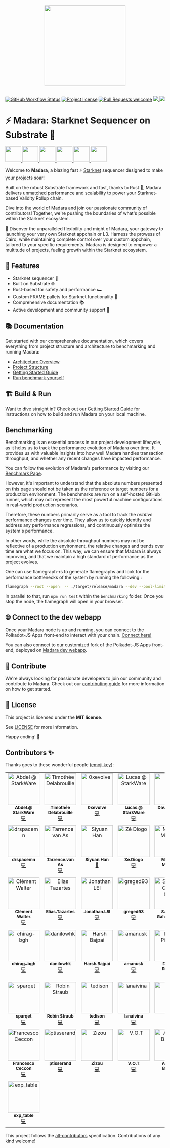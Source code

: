 <!-- prettier-ignore-start -->
<!-- markdownlint-disable -->
<div align="center">
  <img src="docs/images/madara-no-bg.png" height="256">
</div>

<div align="center">
<br />
<!-- markdownlint-restore -->
<!-- prettier-ignore-end -->

[![GitHub Workflow Status](https://github.com/keep-starknet-strange/madara/actions/workflows/test.yml/badge.svg)](https://github.com/keep-starknet-strange/madara/actions/workflows/test.yml)
[![Project license](https://img.shields.io/github/license/keep-starknet-strange/madara.svg?style=flat-square)](LICENSE)
[![Pull Requests welcome](https://img.shields.io/badge/PRs-welcome-ff69b4.svg?style=flat-square)](https://github.com/keep-starknet-strange/madara/issues?q=is%3Aissue+is%3Aopen+label%3A%22help+wanted%22)
<a href="https://twitter.com/MadaraStarknet">
<img src="https://img.shields.io/twitter/follow/MadaraStarknet?style=social"/>
</a>
<a href="https://github.com/keep-starknet-strange/madara">
<img src="https://img.shields.io/github/stars/keep-starknet-strange/madara?style=social"/>
</a>
</div>

# ⚡ Madara: Starknet Sequencer on Substrate 🦀

<a href="https://docs.madara.wtf/">
<img src="https://img.shields.io/badge/Documentation-Website-yellow"
 height="50" />
</a>

<a href="https://www.youtube.com/playlist?list=PL1yL2_t7cTuJtzmMQWk4UZkmMpdNF-quN">
<img src="https://img.shields.io/badge/Community%20calls-Youtube-red?logo=youtube"
 height="50" />
</a>

<a href="https://github.com/keep-starknet-strange/madara/blob/main/docs/contributor-starter-pack.md">
<img src="https://img.shields.io/badge/Contributor%20starter%20pack-Doc-green?logo=github"
 height="50" />
</a>

<a href="https://github.com/keep-starknet-strange/madara/blob/main/docs/madara-coding-principles.md">
<img src="https://img.shields.io/badge/Coding%20principles-Doc-green?logo=github"
 height="50" />
</a>

<a href="https://keep-starknet-strange.github.io/madara/pallet_starknet/index.html">
<img src="https://img.shields.io/badge/Rust%20doc-%F0%9F%A6%80-pink?logo=rust"
 height="50" />
</a>

<a href="https://keep-starknet-strange.github.io/madara/dev/bench/">
<img src="https://img.shields.io/badge/Benchmark-Performance-blue?logo=github-actions"
 height="50" />
</a>

Welcome to **Madara**, a blazing fast ⚡ [Starknet](https://www.starknet.io/) sequencer
 designed to make your projects soar!

Built on the robust Substrate framework and fast, thanks to Rust 🦀,
Madara delivers unmatched performance and scalability to power
 your Starknet-based Validity Rollup chain.

Dive into the world of Madara and join our passionate community of contributors!
Together, we're pushing the boundaries of what's possible within the Starknet ecosystem.

🚀 Discover the unparalleled flexibility and might of Madara,
your gateway to launching your very own Starknet appchain or L3.
Harness the prowess of Cairo, while maintaining complete control
over your custom appchain, tailored to your specific requirements.
Madara is designed to empower a multitude of projects, fueling
growth within the Starknet ecosystem.

## 🌟 Features

- Starknet sequencer 🐺
- Built on Substrate 🌐
- Rust-based for safety and performance 🏎️
- Custom FRAME pallets for Starknet functionality 🔧
- Comprehensive documentation 📚
- Active development and community support 🤝

## 📚 Documentation

Get started with our comprehensive documentation, which covers everything from
project structure and architecture to benchmarking and running Madara:

- [Architecture Overview](./docs/architecture.md)
- [Project Structure](./docs/project-structure.md)
- [Getting Started Guide](./docs/getting-started.md)
- [Run benchmark yourself](./benchmarking/README.md)

## 🏗️ Build & Run

Want to dive straight in? Check out our
[Getting Started Guide](./docs/getting-started.md) for instructions on how to
build and run Madara on your local machine.

## Benchmarking

Benchmarking is an essential process in our project development lifecycle,
as it helps us to track the performance evolution of Madara over time.
It provides us with valuable insights into how well Madara handles transaction throughput,
 and whether any recent changes have impacted performance.

You can follow the evolution of Madara's performance by visiting our [Benchmark Page](https://keep-starknet-strange.github.io/madara/dev/bench/).

However, it's important to understand that the absolute numbers presented
on this page should not be taken as the reference or target numbers
for a production environment.
The benchmarks are run on a self-hosted GitHub runner,
 which may not represent the most powerful machine configurations in real-world
 production scenarios.

Therefore, these numbers primarily serve as a tool to track
the _relative_ performance changes over time.
They allow us to quickly identify and address any performance regressions,
and continuously optimize the system's performance.

In other words, while the absolute throughput numbers may not be reflective of
 a production environment, the relative changes and trends over time
 are what we focus on. This way, we can ensure that Madara is always improving,
 and that we maintain a high standard of performance as the project evolves.

One can use flamegraph-rs to generate flamegraphs and look for
the performance bottlenecks of the system by running the following :

  ```bash
  flamegraph --root --open  -- ./target/release/madara --dev --pool-limit=100000 --pool-kbytes=500000 --rpc-methods=unsafe --rpc-cors=all --in-peers=0 --out-peers=1 --no-telemetry
  ```

In parallel to that, run `npm run test` within the `benchmarking` folder.
Once you stop the node, the flamegraph will open in your browser.

## 🌐 Connect to the dev webapp

Once your Madara node is up and running, you can connect to the Polkadot-JS Apps
front-end to interact with your chain.
[Connect here!](https://polkadot.js.org/apps/#/explorer?rpc=ws://localhost:9944)

You can also connect to our customized fork of the Polkadot-JS Apps front-end,
 deployed on [Madara dev webapp](https://starknet-madara.netlify.app/#/explorer).

## 🤝 Contribute

We're always looking for passionate developers to join our community and
contribute to Madara. Check out our [contributing guide](./docs/CONTRIBUTING.md)
for more information on how to get started.

## 📖 License

This project is licensed under the **MIT license**.

See [LICENSE](LICENSE) for more information.

Happy coding! 🎉

## Contributors ✨

Thanks goes to these wonderful people
([emoji key](https://allcontributors.org/docs/en/emoji-key)):

<!-- ALL-CONTRIBUTORS-LIST:START - Do not remove or modify this section -->
<!-- prettier-ignore-start -->
<!-- markdownlint-disable -->
<table>
  <tbody>
    <tr>
      <td align="center" valign="top" width="14.28%"><a href="https://github.com/abdelhamidbakhta"><img src="https://avatars.githubusercontent.com/u/45264458?v=4?s=100" width="100px;" alt="Abdel @ StarkWare "/><br /><sub><b>Abdel @ StarkWare </b></sub></a><br /><a href="https://github.com/keep-starknet-strange/madara/commits?author=abdelhamidbakhta" title="Code">💻</a></td>
      <td align="center" valign="top" width="14.28%"><a href="https://github.com/tdelabro"><img src="https://avatars.githubusercontent.com/u/34384633?v=4?s=100" width="100px;" alt="Timothée Delabrouille"/><br /><sub><b>Timothée Delabrouille</b></sub></a><br /><a href="https://github.com/keep-starknet-strange/madara/commits?author=tdelabro" title="Code">💻</a></td>
      <td align="center" valign="top" width="14.28%"><a href="https://github.com/EvolveArt"><img src="https://avatars.githubusercontent.com/u/12902455?v=4?s=100" width="100px;" alt="0xevolve"/><br /><sub><b>0xevolve</b></sub></a><br /><a href="https://github.com/keep-starknet-strange/madara/commits?author=EvolveArt" title="Code">💻</a></td>
      <td align="center" valign="top" width="14.28%"><a href="https://github.com/LucasLvy"><img src="https://avatars.githubusercontent.com/u/70894690?v=4?s=100" width="100px;" alt="Lucas @ StarkWare"/><br /><sub><b>Lucas @ StarkWare</b></sub></a><br /><a href="https://github.com/keep-starknet-strange/madara/commits?author=LucasLvy" title="Code">💻</a></td>
      <td align="center" valign="top" width="14.28%"><a href="https://github.com/DavideSilva"><img src="https://avatars.githubusercontent.com/u/2940022?v=4?s=100" width="100px;" alt="Davide Silva"/><br /><sub><b>Davide Silva</b></sub></a><br /><a href="https://github.com/keep-starknet-strange/madara/commits?author=DavideSilva" title="Code">💻</a></td>
      <td align="center" valign="top" width="14.28%"><a href="https://www.finiam.com/"><img src="https://avatars.githubusercontent.com/u/58513848?v=4?s=100" width="100px;" alt="Finiam"/><br /><sub><b>Finiam</b></sub></a><br /><a href="https://github.com/keep-starknet-strange/madara/commits?author=finiam" title="Code">💻</a></td>
      <td align="center" valign="top" width="14.28%"><a href="https://github.com/ZePedroResende"><img src="https://avatars.githubusercontent.com/u/17102689?v=4?s=100" width="100px;" alt="Resende"/><br /><sub><b>Resende</b></sub></a><br /><a href="https://github.com/keep-starknet-strange/madara/commits?author=ZePedroResende" title="Code">💻</a></td>
    </tr>
    <tr>
      <td align="center" valign="top" width="14.28%"><a href="https://github.com/drspacemn"><img src="https://avatars.githubusercontent.com/u/16685321?v=4?s=100" width="100px;" alt="drspacemn"/><br /><sub><b>drspacemn</b></sub></a><br /><a href="https://github.com/keep-starknet-strange/madara/commits?author=drspacemn" title="Code">💻</a></td>
      <td align="center" valign="top" width="14.28%"><a href="https://github.com/tarrencev"><img src="https://avatars.githubusercontent.com/u/4740651?v=4?s=100" width="100px;" alt="Tarrence van As"/><br /><sub><b>Tarrence van As</b></sub></a><br /><a href="https://github.com/keep-starknet-strange/madara/commits?author=tarrencev" title="Code">💻</a></td>
      <td align="center" valign="top" width="14.28%"><a href="https://home.cse.ust.hk/~shanaj/"><img src="https://avatars.githubusercontent.com/u/47173566?v=4?s=100" width="100px;" alt="Siyuan Han"/><br /><sub><b>Siyuan Han</b></sub></a><br /><a href="https://github.com/keep-starknet-strange/madara/commits?author=hsyodyssey" title="Documentation">📖</a></td>
      <td align="center" valign="top" width="14.28%"><a href="https://zediogoviana.github.io/"><img src="https://avatars.githubusercontent.com/u/25623039?v=4?s=100" width="100px;" alt="Zé Diogo"/><br /><sub><b>Zé Diogo</b></sub></a><br /><a href="https://github.com/keep-starknet-strange/madara/commits?author=zediogoviana" title="Code">💻</a></td>
      <td align="center" valign="top" width="14.28%"><a href="https://github.com/Matth26"><img src="https://avatars.githubusercontent.com/u/9798638?v=4?s=100" width="100px;" alt="Matthias Monnier"/><br /><sub><b>Matthias Monnier</b></sub></a><br /><a href="https://github.com/keep-starknet-strange/madara/commits?author=Matth26" title="Code">💻</a></td>
      <td align="center" valign="top" width="14.28%"><a href="https://github.com/glihm"><img src="https://avatars.githubusercontent.com/u/7962849?v=4?s=100" width="100px;" alt="glihm"/><br /><sub><b>glihm</b></sub></a><br /><a href="https://github.com/keep-starknet-strange/madara/commits?author=glihm" title="Code">💻</a></td>
      <td align="center" valign="top" width="14.28%"><a href="https://github.com/0xEniotna"><img src="https://avatars.githubusercontent.com/u/101047205?v=4?s=100" width="100px;" alt="Antoine"/><br /><sub><b>Antoine</b></sub></a><br /><a href="https://github.com/keep-starknet-strange/madara/commits?author=0xEniotna" title="Code">💻</a></td>
    </tr>
    <tr>
      <td align="center" valign="top" width="14.28%"><a href="https://www.linkedin.com/in/clementwalter/"><img src="https://avatars.githubusercontent.com/u/18620296?v=4?s=100" width="100px;" alt="Clément Walter"/><br /><sub><b>Clément Walter</b></sub></a><br /><a href="https://github.com/keep-starknet-strange/madara/commits?author=ClementWalter" title="Code">💻</a></td>
      <td align="center" valign="top" width="14.28%"><a href="https://github.com/Eikix"><img src="https://avatars.githubusercontent.com/u/66871571?v=4?s=100" width="100px;" alt="Elias Tazartes"/><br /><sub><b>Elias Tazartes</b></sub></a><br /><a href="https://github.com/keep-starknet-strange/madara/commits?author=Eikix" title="Code">💻</a></td>
      <td align="center" valign="top" width="14.28%"><a href="https://github.com/xJonathanLEI"><img src="https://avatars.githubusercontent.com/u/19556359?v=4?s=100" width="100px;" alt="Jonathan LEI"/><br /><sub><b>Jonathan LEI</b></sub></a><br /><a href="https://github.com/keep-starknet-strange/madara/commits?author=xJonathanLEI" title="Code">💻</a></td>
      <td align="center" valign="top" width="14.28%"><a href="https://github.com/greged93"><img src="https://avatars.githubusercontent.com/u/82421016?v=4?s=100" width="100px;" alt="greged93"/><br /><sub><b>greged93</b></sub></a><br /><a href="https://github.com/keep-starknet-strange/madara/commits?author=greged93" title="Code">💻</a></td>
      <td align="center" valign="top" width="14.28%"><a href="https://github.com/dubzn"><img src="https://avatars.githubusercontent.com/u/58611754?v=4?s=100" width="100px;" alt="Santiago Galván (Dub)"/><br /><sub><b>Santiago Galván (Dub)</b></sub></a><br /><a href="https://github.com/keep-starknet-strange/madara/commits?author=dubzn" title="Code">💻</a></td>
      <td align="center" valign="top" width="14.28%"><a href="https://github.com/ftupas"><img src="https://avatars.githubusercontent.com/u/35031356?v=4?s=100" width="100px;" alt="ftupas"/><br /><sub><b>ftupas</b></sub></a><br /><a href="https://github.com/keep-starknet-strange/madara/commits?author=ftupas" title="Code">💻</a></td>
      <td align="center" valign="top" width="14.28%"><a href="https://github.com/phklive"><img src="https://avatars.githubusercontent.com/u/42912740?v=4?s=100" width="100px;" alt="Paul-Henry Kajfasz"/><br /><sub><b>Paul-Henry Kajfasz</b></sub></a><br /><a href="https://github.com/keep-starknet-strange/madara/commits?author=phklive" title="Code">💻</a></td>
    </tr>
    <tr>
      <td align="center" valign="top" width="14.28%"><a href="https://github.com/chirag-bgh"><img src="https://avatars.githubusercontent.com/u/76247491?v=4?s=100" width="100px;" alt="chirag-bgh"/><br /><sub><b>chirag-bgh</b></sub></a><br /><a href="https://github.com/keep-starknet-strange/madara/commits?author=chirag-bgh" title="Code">💻</a></td>
      <td align="center" valign="top" width="14.28%"><a href="https://github.com/danilowhk"><img src="https://avatars.githubusercontent.com/u/12735159?v=4?s=100" width="100px;" alt="danilowhk"/><br /><sub><b>danilowhk</b></sub></a><br /><a href="https://github.com/keep-starknet-strange/madara/commits?author=danilowhk" title="Code">💻</a></td>
      <td align="center" valign="top" width="14.28%"><a href="https://github.com/bajpai244"><img src="https://avatars.githubusercontent.com/u/41180869?v=4?s=100" width="100px;" alt="Harsh Bajpai"/><br /><sub><b>Harsh Bajpai</b></sub></a><br /><a href="https://github.com/keep-starknet-strange/madara/commits?author=bajpai244" title="Code">💻</a></td>
      <td align="center" valign="top" width="14.28%"><a href="https://github.com/amanusk"><img src="https://avatars.githubusercontent.com/u/7280933?v=4?s=100" width="100px;" alt="amanusk"/><br /><sub><b>amanusk</b></sub></a><br /><a href="https://github.com/keep-starknet-strange/madara/commits?author=amanusk" title="Code">💻</a></td>
      <td align="center" valign="top" width="14.28%"><a href="https://github.com/dpinones"><img src="https://avatars.githubusercontent.com/u/30808181?v=4?s=100" width="100px;" alt="Damián Piñones"/><br /><sub><b>Damián Piñones</b></sub></a><br /><a href="https://github.com/keep-starknet-strange/madara/commits?author=dpinones" title="Code">💻</a></td>
      <td align="center" valign="top" width="14.28%"><a href="https://github.com/marioiordanov"><img src="https://avatars.githubusercontent.com/u/102791638?v=4?s=100" width="100px;" alt="marioiordanov"/><br /><sub><b>marioiordanov</b></sub></a><br /><a href="https://github.com/keep-starknet-strange/madara/commits?author=marioiordanov" title="Code">💻</a></td>
      <td align="center" valign="top" width="14.28%"><a href="https://github.com/dbejarano820"><img src="https://avatars.githubusercontent.com/u/58019353?v=4?s=100" width="100px;" alt="Daniel Bejarano"/><br /><sub><b>Daniel Bejarano</b></sub></a><br /><a href="https://github.com/keep-starknet-strange/madara/commits?author=dbejarano820" title="Code">💻</a></td>
    </tr>
    <tr>
      <td align="center" valign="top" width="14.28%"><a href="https://github.com/sparqet"><img src="https://avatars.githubusercontent.com/u/37338401?v=4?s=100" width="100px;" alt="sparqet"/><br /><sub><b>sparqet</b></sub></a><br /><a href="https://github.com/keep-starknet-strange/madara/commits?author=sparqet" title="Code">💻</a></td>
      <td align="center" valign="top" width="14.28%"><a href="https://github.com/robinstraub"><img src="https://avatars.githubusercontent.com/u/17799181?v=4?s=100" width="100px;" alt="Robin Straub"/><br /><sub><b>Robin Straub</b></sub></a><br /><a href="https://github.com/keep-starknet-strange/madara/commits?author=robinstraub" title="Code">💻</a></td>
      <td align="center" valign="top" width="14.28%"><a href="https://github.com/edisontim"><img src="https://avatars.githubusercontent.com/u/76473430?v=4?s=100" width="100px;" alt="tedison"/><br /><sub><b>tedison</b></sub></a><br /><a href="https://github.com/keep-starknet-strange/madara/commits?author=edisontim" title="Code">💻</a></td>
      <td align="center" valign="top" width="14.28%"><a href="https://github.com/lana-shanghai"><img src="https://avatars.githubusercontent.com/u/31368580?v=4?s=100" width="100px;" alt="lanaivina"/><br /><sub><b>lanaivina</b></sub></a><br /><a href="https://github.com/keep-starknet-strange/madara/commits?author=lana-shanghai" title="Code">💻</a></td>
      <td align="center" valign="top" width="14.28%"><a href="https://droak.sh/"><img src="https://avatars.githubusercontent.com/u/5263301?v=4?s=100" width="100px;" alt="Oak"/><br /><sub><b>Oak</b></sub></a><br /><a href="https://github.com/keep-starknet-strange/madara/commits?author=d-roak" title="Code">💻</a></td>
      <td align="center" valign="top" width="14.28%"><a href="https://github.com/rkdud007"><img src="https://avatars.githubusercontent.com/u/76558220?v=4?s=100" width="100px;" alt="Pia"/><br /><sub><b>Pia</b></sub></a><br /><a href="https://github.com/keep-starknet-strange/madara/commits?author=rkdud007" title="Code">💻</a></td>
      <td align="center" valign="top" width="14.28%"><a href="https://github.com/apoorvsadana"><img src="https://avatars.githubusercontent.com/u/95699312?v=4?s=100" width="100px;" alt="apoorvsadana"/><br /><sub><b>apoorvsadana</b></sub></a><br /><a href="https://github.com/keep-starknet-strange/madara/commits?author=apoorvsadana" title="Code">💻</a></td>
    </tr>
    <tr>
      <td align="center" valign="top" width="14.28%"><a href="https://ceccon.me/"><img src="https://avatars.githubusercontent.com/u/282580?v=4?s=100" width="100px;" alt="Francesco Ceccon"/><br /><sub><b>Francesco Ceccon</b></sub></a><br /><a href="https://github.com/keep-starknet-strange/madara/commits?author=fracek" title="Code">💻</a></td>
      <td align="center" valign="top" width="14.28%"><a href="https://github.com/ptisserand"><img src="https://avatars.githubusercontent.com/u/544314?v=4?s=100" width="100px;" alt="ptisserand"/><br /><sub><b>ptisserand</b></sub></a><br /><a href="https://github.com/keep-starknet-strange/madara/commits?author=ptisserand" title="Code">💻</a></td>
      <td align="center" valign="top" width="14.28%"><a href="https://github.com/zizou0x"><img src="https://avatars.githubusercontent.com/u/111426680?v=4?s=100" width="100px;" alt="Zizou"/><br /><sub><b>Zizou</b></sub></a><br /><a href="https://github.com/keep-starknet-strange/madara/commits?author=zizou0x" title="Code">💻</a></td>
      <td align="center" valign="top" width="14.28%"><a href="https://github.com/makluganteng"><img src="https://avatars.githubusercontent.com/u/74396818?v=4?s=100" width="100px;" alt="V.O.T"/><br /><sub><b>V.O.T</b></sub></a><br /><a href="https://github.com/keep-starknet-strange/madara/commits?author=makluganteng" title="Code">💻</a></td>
      <td align="center" valign="top" width="14.28%"><a href="https://github.com/MdTeach"><img src="https://avatars.githubusercontent.com/u/19630321?v=4?s=100" width="100px;" alt="Abishek Bashyal"/><br /><sub><b>Abishek Bashyal</b></sub></a><br /><a href="https://github.com/keep-starknet-strange/madara/commits?author=MdTeach" title="Code">💻</a></td>
      <td align="center" valign="top" width="14.28%"><a href="https://github.com/kariy"><img src="https://avatars.githubusercontent.com/u/26515232?v=4?s=100" width="100px;" alt="Ammar Arif"/><br /><sub><b>Ammar Arif</b></sub></a><br /><a href="https://github.com/keep-starknet-strange/madara/commits?author=kariy" title="Code">💻</a></td>
      <td align="center" valign="top" width="14.28%"><a href="https://github.com/lambda-0x"><img src="https://avatars.githubusercontent.com/u/87354252?v=4?s=100" width="100px;" alt="lambda-0x"/><br /><sub><b>lambda-0x</b></sub></a><br /><a href="https://github.com/keep-starknet-strange/madara/commits?author=lambda-0x" title="Code">💻</a></td>
    </tr>
    <tr>
      <td align="center" valign="top" width="14.28%"><a href="https://github.com/exp-table"><img src="https://avatars.githubusercontent.com/u/76456212?v=4?s=100" width="100px;" alt="exp_table"/><br /><sub><b>exp_table</b></sub></a><br /><a href="https://github.com/keep-starknet-strange/madara/commits?author=exp-table" title="Code">💻</a></td>
    </tr>
  </tbody>
</table>

<!-- markdownlint-restore -->
<!-- prettier-ignore-end -->

<!-- ALL-CONTRIBUTORS-LIST:END -->

This project follows the
[all-contributors](https://github.com/all-contributors/all-contributors)
specification. Contributions of any kind welcome!
